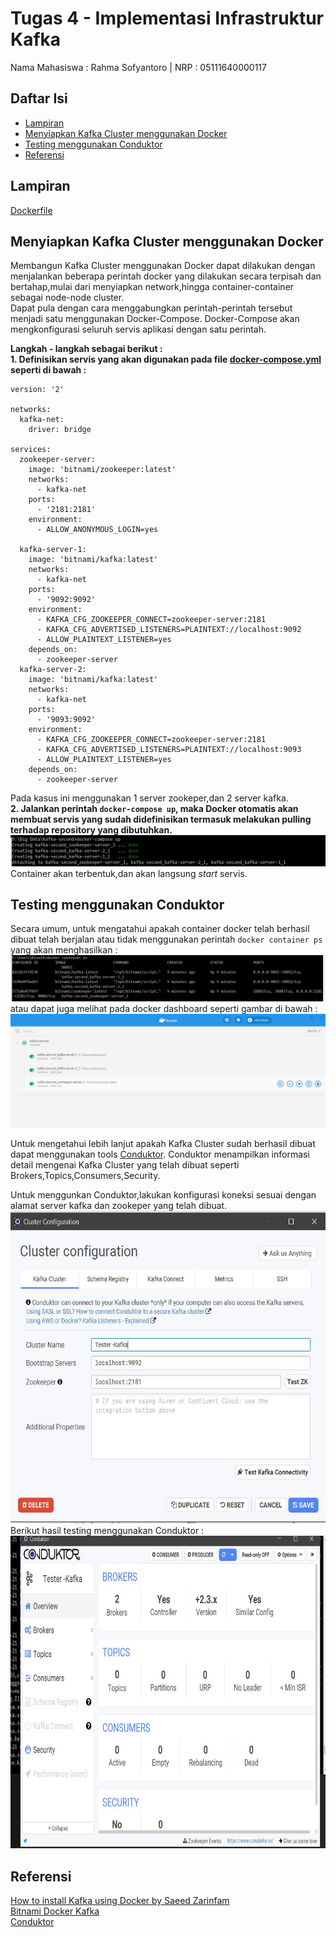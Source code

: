 # Tugas 4 - Implementasi Infrastruktur Kafka
Nama Mahasiswa : Rahma Sofyantoro | NRP : 05111640000117  
   
## Daftar Isi   
- [Lampiran](#Lampiran)   
- [Menyiapkan Kafka Cluster menggunakan Docker](#Menyiapkan-Kafka-Cluster-menggunakan-Docker)   
- [Testing menggunakan Conduktor](#Testing-menggunakan-Conduktor)   
- [Referensi](#Referensi)   

## Lampiran
[Dockerfile](https://raw.githubusercontent.com/rahmsofyan/Big-Data/master/Tugas_4/docker-compose.yml)

## Menyiapkan Kafka Cluster menggunakan Docker
Membangun Kafka Cluster menggunakan Docker dapat dilakukan dengan menjalankan beberapa perintah docker yang dilakukan secara terpisah dan bertahap,mulai dari menyiapkan network,hingga container-container sebagai node-node cluster.   
Dapat pula dengan cara menggabungkan perintah-perintah tersebut menjadi satu menggunakan Docker-Compose. Docker-Compose akan mengkonfigurasi seluruh servis aplikasi dengan satu perintah.   

**Langkah - langkah sebagai berikut :**   
**1. Definisikan servis yang akan digunakan pada file [docker-compose.yml](https://raw.githubusercontent.com/rahmsofyan/Big-Data/master/Tugas_4/docker-compose.yml) seperti di bawah :**   
```
version: '2'

networks:
  kafka-net:
    driver: bridge

services:
  zookeeper-server:
    image: 'bitnami/zookeeper:latest'
    networks:
      - kafka-net
    ports:
      - '2181:2181'
    environment:
      - ALLOW_ANONYMOUS_LOGIN=yes
      
  kafka-server-1:
    image: 'bitnami/kafka:latest'
    networks:
      - kafka-net    
    ports:
      - '9092:9092'
    environment:
      - KAFKA_CFG_ZOOKEEPER_CONNECT=zookeeper-server:2181
      - KAFKA_CFG_ADVERTISED_LISTENERS=PLAINTEXT://localhost:9092
      - ALLOW_PLAINTEXT_LISTENER=yes
    depends_on:
      - zookeeper-server
  kafka-server-2:
    image: 'bitnami/kafka:latest'
    networks:
      - kafka-net    
    ports:
      - '9093:9092'
    environment:
      - KAFKA_CFG_ZOOKEEPER_CONNECT=zookeeper-server:2181
      - KAFKA_CFG_ADVERTISED_LISTENERS=PLAINTEXT://localhost:9093
      - ALLOW_PLAINTEXT_LISTENER=yes
    depends_on:
      - zookeeper-server
```
Pada kasus ini menggunakan 1 server zookeper,dan 2 server kafka.      
**2. Jalankan perintah ```docker-compose up```, maka Docker otomatis akan membuat servis yang sudah didefinisikan termasuk melakukan pulling terhadap repository yang dibutuhkan.**   
![Ratings](assets/1.JPG)   
Container akan terbentuk,dan akan langsung *start* servis.
## Testing menggunakan Conduktor
Secara umum, untuk mengatahui apakah container docker telah berhasil dibuat telah berjalan atau tidak menggunakan perintah ```docker container ps``` yang akan menghasilkan :   
![Ratings](assets/2.JPG)   
atau dapat juga melihat pada docker dashboard seperti gambar di bawah :   
![Ratings](assets/3.JPG)   

Untuk mengetahui lebih lanjut apakah Kafka Cluster sudah berhasil dibuat dapat menggunakan tools [Conduktor](https://www.conduktor.io/). Conduktor menampilkan informasi detail mengenai Kafka Cluster yang telah dibuat seperti Brokers,Topics,Consumers,Security.

Untuk menggunkan Conduktor,lakukan konfigurasi koneksi sesuai dengan alamat server kafka dan zookeper yang telah dibuat.   
<img src="assets/4.JPG" alt="alt text" width="whatever" height="500">   
Berikut hasil testing menggunakan Conduktor :
<img src="assets/5.JPG" alt="alt text" width="whatever" height="500">   

## Referensi
[How to install Kafka using Docker by Saeed Zarinfam
](https://itnext.io/how-to-install-kafka-using-docker-a2b7c746cbdc)   
[Bitnami Docker Kafka](https://github.com/bitnami/bitnami-docker-kafka)   
[Conduktor](https://www.conduktor.io/)   
